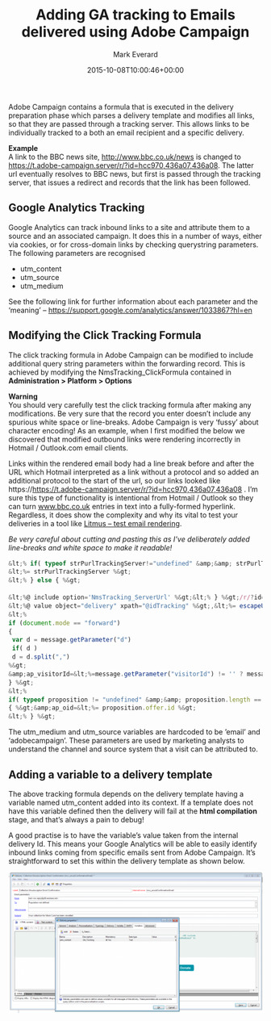 ﻿---
title: Adding GA tracking to Emails delivered using Adobe Campaign
date: 2015-10-08T10:00:46+00:00
author: Mark Everard
layout: post
color: rgb(0,0,0)
permalink: /2015/10/08/adding-ga-tracking-to-emails-delivered-using-adobe-campaign/
dsq_thread_id:
  - "4200687044"
categories:
  - Digital
  - Technology
---
Adobe Campaign contains a formula that is executed in the delivery preparation phase which parses a delivery template and modifies all links, so that they are passed through a tracking server. This allows links to be individually tracked to a both an email recipient and a specific delivery.

**Example**  
A link to the BBC news site, http://www.bbc.co.uk/news is changed to https://t.adobe-campaign.server/r/?id=hcc970,436a07,436a08. The latter url eventually resolves to BBC news, but first is passed through the tracking server, that issues a redirect and records that the link has been followed.

## Google Analytics Tracking
Google Analytics can track inbound links to a site and attribute them to a source and an associated campaign. It does this in a number of ways, either via cookies, or for cross-domain links by checking querystring parameters. The following parameters are recognised

* utm_content
* utm_source
* utm_medium

See the following link for further information about each parameter and the ‘meaning’ – <https://support.google.com/analytics/answer/1033867?hl=en>

## Modifying the Click Tracking Formula
The click tracking formula in Adobe Campaign can be modified to include additional query string parameters within the forwarding record. This is achieved by modifying the NmsTracking_ClickFormula contained in **Administration > Platform > Options**

**Warning**  
You should very carefully test the click tracking formula after making any modifications. Be very sure that the record you enter doesn’t include any spurious white space or line-breaks. Adobe Campaign is very ‘fussy’ about character encoding! As an example, when I first modified the below we discovered that modified outbound links were rendering incorrectly in Hotmail / Outlook.com email clients.

Links within the rendered email body had a line break before and after the URL which Hotmail interpreted as a link without a protocol and so added an additional protocol to the start of the url, so our links looked like https://https://t.adobe-campaign.server/r/?id=hcc970,436a07,436a08 . I’m sure this type of functionality is intentional from Hotmail / Outlook so they can turn www.bbc.co.uk entries in text into a fully-formed hyperlink. Regardless, it does show the complexity and why its vital to test your deliveries in a tool like <a href="https://litmus.com/" target="_blank">Litmus – test email rendering</a>.

_Be very careful about cutting and pasting this as I’ve deliberately added line-breaks and white space to make it readable!_

~~~js
&lt;% if( typeof strPurlTrackingServer!="undefined" &amp;&amp; strPurlTrackingServer.toString() ) { %&gt;
&lt;%= strPurlTrackingServer %&gt;
&lt;% } else { %&gt;

&lt;%@ include option='NmsTracking_ServerUrl' %&gt;&lt;% } %&gt;/r/?id=&lt;%= type.substr(0, 1) + (message.id&lt;0 ? (message.id+4294967296) : message.id).toString(16).toLowerCase() %&gt;,
&lt;%@ value object="delivery" xpath="@idTracking" %&gt;,&lt;%= escapeUrl("$(urlId)") %&gt;&amp;utm_campaign=&lt;%= variables.utm_content%&gt;&amp;utm_medium=email&amp;utm_source=adobe_campaign
&lt;%
if (document.mode == "forward")
{
 var d = message.getParameter("d")
 if( d )
 d = d.split(",")
%&gt;
&amp;ap_visitorId=&lt;%=message.getParameter("visitorId") != '' ? message.getParameter("visitorId"):0 %&gt;&amp;ap_category=&lt;%= d[0]?d[0]:'' %&gt;&amp;ap_deliveryId=&lt;%=d[1]?parseInt(d[1],16):0%&gt;&lt;%
} %&gt;
&lt;%
if( typeof proposition != "undefined" &amp;&amp; proposition.length == undefined )
{ %&gt;&amp;ap_oid=&lt;%= proposition.offer.id %&gt;
&lt;% } %&gt;
~~~

The utm\_medium and utm\_source variables are hardcoded to be ’email’ and ‘adobecampaign’. These parameters are used by marketing analysts to understand the channel and source system that a visit can be attributed to.

## Adding a variable to a delivery template
The above tracking formula depends on the delivery template having a variable named utm_content added into its context. If a template does not have this variable defined then the delivery will fail at the **html compilation** stage, and that’s always a pain to debug!

A good practise is to have the variable’s value taken from the internal delivery Id. This means your Google Analytics will be able to easily identify inbound links coming from specific emails sent from Adobe Campaign. It’s straightforward to set this within the delivery template as shown below.

![add delivery template](/assets/uploads/2015/10/add-delivery-template-e1444053693708.png)